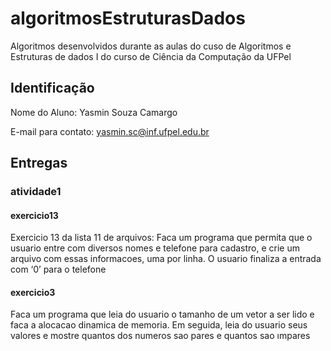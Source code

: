 # algoritmosEstruturasDados
Algoritmos desenvolvidos durante as aulas do cuso de Algoritmos e Estruturas de dados I do curso de Ciência da Computação da UFPel

## Identificação
Nome do Aluno: Yasmin Souza Camargo

E-mail para contato: yasmin.sc@inf.ufpel.edu.br

## Entregas
### atividade1
#### exercicio13
Exercicio 13 da lista 11 de arquivos: Faca um programa que permita que o usuario entre com diversos nomes e telefone para cadastro, e crie um arquivo com essas informacoes, uma por linha. O usuario finaliza a entrada com ‘0’ para o telefone

#### exercicio3
Faca um programa que leia do usuario o tamanho de um vetor a ser lido e faca a alocacao dinamica de memoria. Em seguida, leia do usuario seus valores e mostre quantos dos numeros sao pares e quantos sao ımpares
